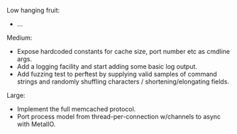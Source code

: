 Low hanging fruit:

* ...

Medium:

* Expose hardcoded constants for cache size, port number etc as cmdline args.
* Add a logging facility and start adding some basic log output.
* Add fuzzing test to perftest by supplying valid samples of command strings and randomly shuffling characters / shortening/elongating fields.

Large:

* Implement the full memcached protocol.
* Port process model from thread-per-connection w/channels to async with MetalIO.
